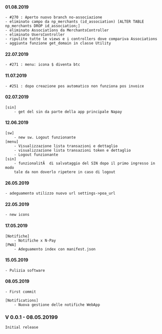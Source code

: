 #### 01.08.2019
    - #270 : Aperto nuovo branch no-associazione
    - eliminato campo da np_merchants (id_association) [ALTER TABLE np_merchants DROP id_association;]
    - eliminato Associations da MerchantsController
    - eliminato UsersController
    - ripulite tutte le views e i controllers dove compariva Associations
    - aggiunta funzione get_domain in classe Utility

#### 22.07.2019
    - #271 : menu: icona $ diventa btc

#### 11.07.2019
    - #251 : dopo creazione pos automatico non funziona pos invoice

#### 02.07.2019
    [sin]
        - get del sin da parte della app principale Napay

#### 12.06.2019
    [sw]
        - new sw. Logout funzionante
    [menu]    
        - Visualizzazione lista transazioni e dettaglio
        - visualizzazione lista transazioni token e dettaglio
        - Logout funzionante
    [sin]
        - funzionalitÃ  di salvataggio del SIN dopo il primo ingresso in modo
        tale da non doverlo ripetere in caso di logout

#### 26.05.2019
    - adeguamento utilizzo nuovo url settings->poa_url

#### 22.05.2019
    - new icons

#### 17.05.2019
    [Notifiche]
        - Notifiche x N-Pay
    [PWA]
        - Adeguamento index con manifest.json


#### 15.05.2019
    - Pulizia software

#### 08.05.2019
    - First commit

    [Notifications]
        - Nuova gestione delle notifiche WebApp


### V 0.0.1 - 08.05.20199
    Initial release
